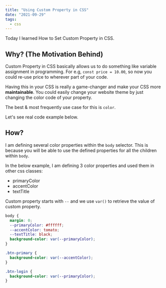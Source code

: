 ```yaml
---
title: "Using Custom Property in CSS"
date: "2021-09-29"
tags:
  - css
---
```


Today I learned How to Set Custom Property in CSS.

## Why? (The Motivation Behind)

Custom Property in CSS basically allows us to do something like variable assignment in programming. For e.g, `const price = 10.00`, so now you could re-use price to wherever part of your code.

Having this in your CSS is really a game-changer and make your CSS more **maintainable**. You could easily change your website theme by just changing the color code of your property.

The best & most frequently use case for this is `color`.

Let's see real code example below.

## How?

I am defining several color properties within the `body` selector. This is because you will be able to use the defined properties for all the children within `body`.

In the below example, I am defining 3 color properties and used them in other css classes:

- primaryColor
- accentColor
- textTitle

Custom property starts with `--` and we use `var()` to retrieve the value of custom property.

```css
body {
  margin: 0;
  --primaryColor: #ffffff;
  --accentColor: tomato;
  --textTitle: black;
  background-color: var(--primaryColor);
}

.btn-primary {
  background-color: var(--accentColor);
}

.btn-login {
  background-color: var(--primaryColor);
}
```
